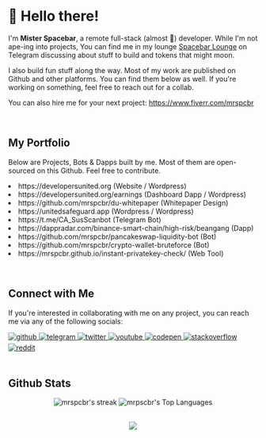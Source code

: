 # 👋 Hello there!
  
<p>I'm <strong>Mister Spacebar</strong>, a remote full-stack (almost 😬) developer. While I'm not ape-ing into projects, You can find me in my lounge <a href="https://t.me/spacebarlounge">Spacebar Lounge</a> on Telegram discussing about stuff to build and tokens that might moon. 

I also build fun stuff along the way. Most of my work are published on Github and other platforms. You can find them below as well. If you're working on something, feel free to reach out for a collab. 

You can also hire me for your next project: https://www.fiverr.com/mrspcbr</p> 
  
<br/>  

## My Portfolio
<p>Below are Projects, Bots & Dapps built by me. Most of them are open-sourced on this Github. Feel free to contribute.</p>
<p>
<li>https://developersunited.org (Website / Wordpress)</li>
<li>https://developersunited.org/earnings (Dashboard Dapp / Wordpress)</li>
<li>https://github.com/mrspcbr/du-whitepaper (Whitepaper Design)</li>
<li>https://unitedsafeguard.app (Wordpress / Wordpress)</li>
<li>https://t.me/CA_SusScanbot (Telegram Bot)</li>
<li>https://dappradar.com/binance-smart-chain/high-risk/beangang (Dapp)</li>
<li>https://github.com/mrspcbr/pancakeswap-liquidity-bot (Bot)</li>
<li>https://github.com/mrspcbr/crypto-wallet-bruteforce (Bot)</li>
<li>https://mrspcbr.github.io/instant-privatekey-check/ (Web Tool)</li>
</p>

<br/>

## Connect with Me  
<p>If you're interested in collaborating with me on any project, you can reach me via any of the following socials:</p>
<div align="left">
<a href="https://github.com/mrspcbr" target="_blank">
<img src=https://img.shields.io/badge/github-%2324292e.svg?&style=for-the-badge&logo=github&logoColor=white alt=github style="margin-bottom: 5px;" />
</a>
<a href="https://t.me/mrspcbr" target="_blank">
<img src=https://img.shields.io/badge/Telegram-2CA5E0?style=for-the-badge&logo=telegram&logoColor=white alt=telegram style="margin-bottom: 5px;" />
</a>
<a href="https://twitter.com/mrspcbr" target="_blank">
<img src=https://img.shields.io/badge/twitter-%2300acee.svg?&style=for-the-badge&logo=twitter&logoColor=white alt=twitter style="margin-bottom: 5px;" />
</a>
<a href="https://www.youtube.com/channel/UCqMHFdV7Z8y8aJowcwBIFXw" target="_blank">
<img src=https://img.shields.io/badge/YouTube-%23FF0000.svg?style=for-the-badge&logo=YouTube&logoColor=white alt=youtube style="margin-bottom: 5px;" />
</a>
<a href="https://codepen.com/mrspcbr" target="_blank">
<img src=https://img.shields.io/badge/codepen-%23131417.svg?&style=for-the-badge&logo=codepen&logoColor=white alt=codepen style="margin-bottom: 5px;" />
</a>
<a href="https://stackoverflow.com/users/19867946" target="_blank">
<img src=https://img.shields.io/badge/stackoverflow-%23F28032.svg?&style=for-the-badge&logo=stackoverflow&logoColor=white alt=stackoverflow style="margin-bottom: 5px;" />
</a>  
<a href="https://reddit.com/u/mrspcbr" target="_blank">
<img src=https://img.shields.io/badge/Reddit-%23FF4500.svg?style=for-the-badge&logo=Reddit&logoColor=white alt=reddit style="margin-bottom: 5px;" />
</a>  
</div>  
  

<br/>  


## Github Stats

<p align="center">
    <p align="center">
    <img title="My streak" alt="mrspcbr's streak" src="https://github-readme-streak-stats.herokuapp.com?user=mrspcbr&theme=dark&ring=4981F4&currStreakLabel=4981F4&fire=4981F4&border=4981F4"/>
    <img alt="mrpscbr's Top Languages" src="https://github-readme-stats.vercel.app/api/top-langs/?username=mrspcbr&langs_count=8&layout=compact&theme=react&hide_border=true&bg_color=0D1117&title_color=4981F4&icon_color=F8D866&hide=Jupyter%20Notebook&border_color=4981F4"/>
    </p>
</p>

<br/>  

<div align="center">
<img src="https://komarev.com/ghpvc/?username=mrspcbr&&style=for-the-badge" align="center" />
</div>  

<br />
